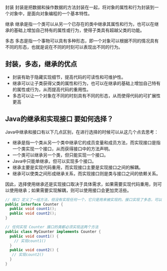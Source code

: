 封装
封装是把数据和操作数据的方法封装在一起，将对象的属性和行为封装到一个对象中，是面向对象编程的一个基本特性。

继承
继承是指一个类可以从另一个已存在的类中继承其属性和行为，也可以在继承的基础上增加自己特有的属性或行为，使得子类具有超越父类的功能。

多态
多态是指一个事物可以具有多种形态，即一个对象可以根据不同的情况具有不同的形态，也就是说在不同的时刻可以表现出不同的行为。

## 封装，多态，继承的优点

- 封装有助于隐藏实现细节，提高代码的可读性和可维护性。
- 继承可以让子类获得父类的属性和行为，也可以在继承的基础上增加自己特有的属性或行为，从而提高代码的重用性。
- 多态可以让一个对象在不同的时刻具有不同的形态，从而使得代码的可扩展性更高

## Java的继承和实现接口 要如何选择？

Java中继承和接口有以下几点区别，在进行选择的时候可以从这几个点去思考：

- 继承是指一个类从另一个类中继承它的成员变量和成员方法，而实现接口是指一个类实现一个接口，从而获得接口中的方法声明。
- 一个类可以继承另一个类，但只能实现一个接口。
- Java中只能单继承，但可以实现多个接口。
- 继承主要是实现代码重用，而实现接口主要是实现接口之间的解耦。
- 继承可以使类之间形成继承关系，而实现接口则是类与接口之间的依赖关系。

因此，选择使用继承还是实现接口取决于具体需求，如果需要实现代码重用，则可以使用继承；如果需要实现解耦，则可以使用接口会更加灵活些。

```java
// 接口 定义了一组方法，但没有实现任何一个，它只是用来被实现的。接口实现了多态，可以让类型有不同的行为。
public interface Counter {
  public void count1();
  public void count2();
}

// 任何实现 Counter 接口的类都必须实现这两个方法
public class MyCounter implements Counter {
  public void count1() {
    // 实现count1()
  }
  public void count2() {
   // 实现count2()
  }
}
```
